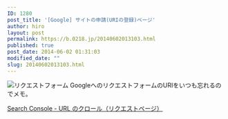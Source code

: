 ```yaml
---
ID: 1280
post_title: '[Google] サイトの申請(URIの登録)ページ'
author: hiro
layout: post
permalink: https://b.0218.jp/20140602013103.html
published: true
post_date: 2014-06-02 01:31:03
modified_date: ""
slug: 20140602013103.html
---
```

<img src="[cfview name='img_1']" class="img-thumbnail" alt="リクエストフォーム">
GoogleへのリクエストフォームのURIをいつも忘れるのでメモ。

<a href="https://www.google.com/webmasters/tools/submit-url?hl=ja">Search Console - URL のクロール（リクエストページ）</a>